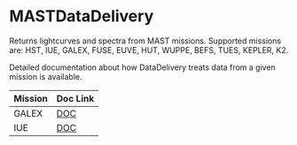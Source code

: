 MASTDataDelivery
==========
Returns lightcurves and spectra from MAST missions.  Supported missions are: HST, IUE, GALEX, FUSE, EUVE, HUT, WUPPE, BEFS, TUES, KEPLER, K2.

Detailed documentation about how DataDelivery treats data from a given mission is available.

| Mission | Doc Link |
| ------- | -------- |
| GALEX   | [DOC](docs/doc_galex.md) |
| IUE     | [DOC](docs/doc_iue.md) |
